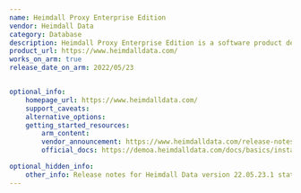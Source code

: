 ```yaml
---
name: Heimdall Proxy Enterprise Edition
vendor: Heimdall Data
category: Database
description: Heimdall Proxy Enterprise Edition is a software product designed to improve the performance, scalability, and security of database connections within an enterprise environment.
product_url: https://www.heimdalldata.com/
works_on_arm: true
release_date_on_arm: 2022/05/23


optional_info:
    homepage_url: https://www.heimdalldata.com/
    support_caveats:
    alternative_options:
    getting_started_resources:
        arm_content:
        vendor_announcement: https://www.heimdalldata.com/release-notes
        official_docs: https://demoa.heimdalldata.com/docs/basics/install.html

optional_hidden_info:
    other_info: Release notes for Heimdall Data version 22.05.23.1 state that "Add Graviton3 instances to AWS Marketplace offering". Kindly find it [here](https://www.heimdalldata.com/release-notes).
---
```

